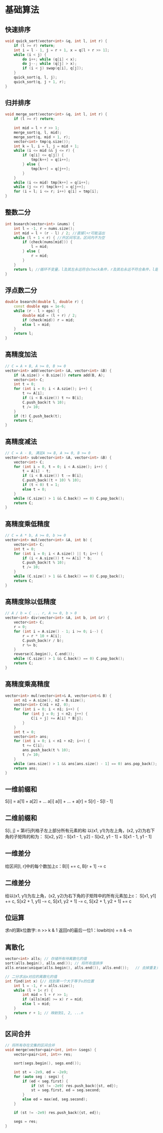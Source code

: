 # 基础算法

## 快速排序

```C++
void quick_sort(vector<int> &q, int l, int r) {
	if (l >= r) return;
    int i = l - 1, j = r + 1, x = q[l + r >> 1];
    while (i < j) {
		do i++; while (q[i] < x);
        do j--; while (q[j] > x);
        if (i < j) swap(q[i], q[j]);
    }
    quick_sort(q, l, j);
    quick_sort(q, j + 1, r);
}
```



## 归并排序

```C++
void merge_sort(vector<int> &q, int l, int r) {
    if (l >= r) return;
    
    int mid = l + r >> 1;
    merge_sort(q, l, mid);
    merge_sort(q, mid + 1, r);
    vector<int> tmp(q.size());
    int k = l, i = l, j = mid + 1;
    while (i <= mid && j <= r) {
        if (q[i] <= q[j]) {
            tmp[k++] = q[i++];
        } else {
            tmp[k++] = q[j++];
        }
    }
    while (i <= mid) tmp[k++] = q[i++];
    while (j <= r) tmp[k++] = q[j++];
    for (i = l; i <= r; i++) q[i] = tmp[i];
}
```



## 整数二分

```C++
int bsearch(vector<int> &nums) {
    int l = -1, r = nums.size();
    int mid = l + (r - l) / 2; //直接l+r可能溢出
    while (l + 1 < r) { //开区间写法，区间内不为空
        if (check(nums[mid])) {
            l = mid;
        } else {
            r = mid;
        }
    }
    return l; //循环不变量，l及其左永远符合check条件，r及其右永远不符合条件，l是最后一个符合条件的，r是第一个不符合条件的
}
```



## 浮点数二分

```C++
double bsearch(double l, double r) {
    const double eps = 1e-6;
    while (r - l > eps) {
        double mid = (l + r) / 2;
        if (check(mid)) r = mid;
        else l = mid;
    }
    return l;
}
```



## 高精度加法

```C++
// C = A + B, A >= 0, B >= 0
vector<int> add(vector<int> &A, vector<int> &B) {
    if (A.size() < B.size()) return add(B, A);
    vector<int> C;
    int t = 0;
    for (int i = 0; i < A.szie(); i++) {
        t += A[i];
        if (i < B.size()) t += B[i];
        C.push_back(t % 10);
        t /= 10;
    }
    if (t) C.push_back(t);
    return C;
}
```



## 高精度减法

```C++
// C = A - B, 满足A >= B, A >= 0, B >= 0
vector<int> sub(vector<int> &A, vector<int> &B) {
    vector<int> C;
    for (int i = 0, t = 0; i < A.size(); i++) {
        t = A[i] - t;
        if (i < B.size()) t -= B[i];
        C.push_back((t + 10) % 10);
        if (t < 0) t = 1;
        else t = 0;
    }
    while (C.size() > 1 && C.back() == 0) C.pop_back();
    return C;
}
```



## 高精度乘低精度

```C++
// C = A * b, A >= 0, b >= 0
vector<int> mul(vector<int> &A, int b) {
    vector<int> C;
    int t = 0;
    for (int i = 0; i < A.size() || t; i++) {
        if (i < A.size()) t += A[i] * b;
        C.push_back(t % 10);
        t /= 10;
    }
    while (C.size() > 1 && C.back() == 0) C.pop_back();
    return C;
}
```



## 高精度除以低精度

```C++
// A / b = C ... r, A >= 0, b > 0
vector<int> div(vector<int> &A, int b, int &r) {
    vector<int> C;
    r = 0;
    for (int i = A.size() - 1; i >= 0; i--) {
        r = r * 10 + A[i];
        C.push_back(r / b);
        r %= b;
    }
    reverse(C.begin(), C.end());
    while (C.size() > 1 && C.back() == 0) C.pop_back();
    return C;
}
```



## 高精度乘高精度

```c++
vector<int> mul(vector<int>& A, vector<int>& B) {
    int n1 = A.size(), n2 = B.size();
    vector<int> C(n1 + n2, 0);
    for (int i = 0; i < n1; i++) {
		for (int j = 0; j < n2; j++) {
			C[i + j] += A[i] * B[j];
        }
    }
    int t = 0;
    vector<int> ans;
    for (int i = 0; i < n1 + n2; i++) {
		t += C[i];
        ans.push_back(t % 10);
        t /= 10;
    }
    while (ans.size() > 1 && ans[ans.size() - 1] == 0) ans.pop_back();
    return ans;
}
```



## 一维前缀和

S[i] = a[1] + a[2] + ... a[i]
a[l] + ... + a[r] = S[r] - S[l - 1]



## 二维前缀和

S[i, j] = 第i行j列格子左上部分所有元素的和
以(x1, y1)为左上角，(x2, y2)为右下角的子矩阵的和为：
S[x2, y2] - S[x1 - 1, y2] - S[x2, y1 - 1] + S[x1 - 1, y1 - 1]



## 一维差分

给区间[l, r]中的每个数加上c：B[l] += c, B[r + 1] -= c



## 二维差分

给以(x1, y1)为左上角，(x2, y2)为右下角的子矩阵中的所有元素加上c：
S[x1, y1] += c, S[x2 + 1, y1] -= c, S[x1, y2 + 1] -= c, S[x2 + 1, y2 + 1] += c



## 位运算

求n的第k位数字: n >> k & 1
返回n的最后一位1：lowbit(n) = n & -n



## 离散化

```C++
vector<int> alls; // 存储所有待离散化的值
sort(alls.begin(), alls.end()); // 将所有值排序
alls.erase(unique(alls.begin(), alls.end()), alls.end());   // 去掉重复元素

// 二分求出x对应的离散化的值
int find(int x) {// 找到第一个大于等于x的位置
    int l = -1, r = alls.size();
    while (l + 1< r) {
        int mid = l + r >> 1;
        if (alls[mid] >= x) r = mid;
        else l = mid;
    }
    return r + 1; // 映射到1, 2, ...n
}
```



## 区间合并

```c++
// 将所有存在交集的区间合并
void merge(vector<pair<int, int>> &segs) {
    vector<pair<int, int>> res;

    sort(segs.begin(), segs.end());

    int st = -2e9, ed = -2e9;
    for (auto seg : segs) {
        if (ed < seg.first) {
            if (st != -2e9) res.push_back({st, ed});
            st = seg.first, ed = seg.second;
        }
        else ed = max(ed, seg.second);
    }

    if (st != -2e9) res.push_back({st, ed});

    segs = res;
}
```

